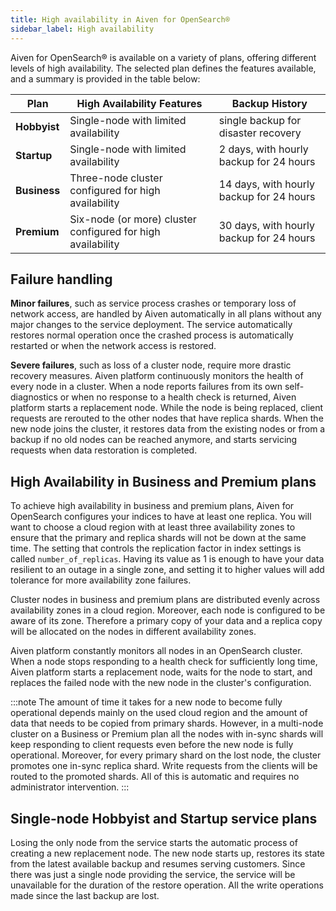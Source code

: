 ```yaml
---
title: High availability in Aiven for OpenSearch®
sidebar_label: High availability
---
```


Aiven for OpenSearch® is available on a variety of plans, offering
different levels of high availability. The selected plan defines the
features available, and a summary is provided in the table below:

| Plan         | High Availability Features                                  | Backup History                           |
| ------------ | ----------------------------------------------------------- | ---------------------------------------- |
| **Hobbyist** | Single-node with limited availability                       | single backup for disaster recovery      |
| **Startup**  | Single-node with limited availability                       | 2 days, with hourly backup for 24 hours  |
| **Business** | Three-node cluster configured for high availability         | 14 days, with hourly backup for 24 hours |
| **Premium**  | Six-node (or more) cluster configured for high availability | 30 days, with hourly backup for 24 hours |

## Failure handling

**Minor failures**, such as service process crashes or temporary loss of
network access, are handled by Aiven automatically in all plans without
any major changes to the service deployment. The service automatically
restores normal operation once the crashed process is automatically
restarted or when the network access is restored.

**Severe failures**, such as loss of a cluster node, require more
drastic recovery measures. Aiven platform continuously monitors the
health of every node in a cluster. When a node reports failures from its
own self-diagnostics or when no response to a health check is returned,
Aiven platform starts a replacement node. While the node is being
replaced, client requests are rerouted to the other nodes that have
replica shards. When the new node joins the cluster, it restores data
from the existing nodes or from a backup if no old nodes can be reached
anymore, and starts servicing requests when data restoration is
completed.

## High Availability in Business and Premium plans

To achieve high availability in business and premium plans, Aiven for
OpenSearch configures your indices to have at least one replica. You
will want to choose a cloud region with at least three availability
zones to ensure that the primary and replica shards will not be down at
the same time. The setting that controls the replication factor in index
settings is called `number_of_replicas`. Having its value as 1 is enough
to have your data resilient to an outage in a single zone, and setting
it to higher values will add tolerance for more availability zone
failures.

Cluster nodes in business and premium plans are distributed evenly
across availability zones in a cloud region. Moreover, each node is
configured to be aware of its zone. Therefore a primary copy of your
data and a replica copy will be allocated on the nodes in different
availability zones.

Aiven platform constantly monitors all nodes in an OpenSearch cluster.
When a node stops responding to a health check for sufficiently long
time, Aiven platform starts a replacement node, waits for the node to
start, and replaces the failed node with the new node in the
cluster's configuration.

:::note
The amount of time it takes for a new node to become fully operational
depends mainly on the used cloud region and the amount of data that
needs to be copied from primary shards. However, in a multi-node cluster
on a Business or Premium plan all the nodes with in-sync shards will
keep responding to client requests even before the new node is fully
operational. Moreover, for every primary shard on the lost node, the
cluster promotes one in-sync replica shard. Write requests from the
clients will be routed to the promoted shards. All of this is automatic
and requires no administrator intervention.
:::

## Single-node Hobbyist and Startup service plans

Losing the only node from the service starts the automatic process of
creating a new replacement node. The new node starts up, restores its
state from the latest available backup and resumes serving customers.
Since there was just a single node providing the service, the service
will be unavailable for the duration of the restore operation. All the
write operations made since the last backup are lost.
